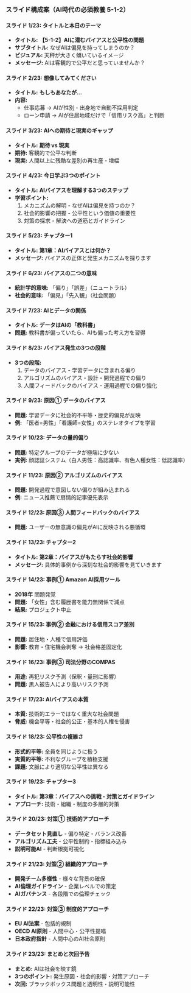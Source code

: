 ### スライド構成案（AI時代の必須教養 5-1-2）

#### **スライド 1/23: タイトルと本日のテーマ**
*   **タイトル:** **【5-1-2】AIに潜むバイアスと公平性の問題**
*   **サブタイトル:** なぜAIは偏見を持ってしまうのか？
*   **ビジュアル:** 天秤が大きく傾いているイメージ
*   **メッセージ:** AIは客観的で公平だと思っていませんか？

#### **スライド 2/23: 想像してみてください**
*   **タイトル:** **もしもあなたが...**
*   **内容:** 
    *   仕事応募 → AIが性別・出身地で自動不採用判定
    *   ローン申請 → AIが住居地域だけで「信用リスク高」と判断

#### **スライド 3/23: AIへの期待と現実のギャップ**
*   **タイトル:** **期待 vs 現実**
*   **期待:** 客観的で公平な判断
*   **現実:** 人間以上に残酷な差別の再生産・増幅

#### **スライド 4/23: 今日学ぶ3つのポイント**
*   **タイトル:** **AIバイアスを理解する3つのステップ**
*   **学習ポイント:**
    1. メカニズムの解明 - なぜAIは偏見を持つのか？
    2. 社会的影響の把握 - 公平性という価値の重要性
    3. 対策の探求 - 解決への道筋とガイドライン

#### **スライド 5/23: チャプター1**
*   **タイトル:** **第1章：AIバイアスとは何か？**
*   **メッセージ:** バイアスの正体と発生メカニズムを探ります

#### **スライド 6/23: バイアスの二つの意味**
*   **統計学的意味:** 「偏り」「誤差」（ニュートラル）
*   **社会的意味:** 「偏見」「先入観」（社会問題）

#### **スライド 7/23: AIとデータの関係**
*   **タイトル:** **データはAIの「教科書」**
*   **問題:** 教科書が偏っていたら、AIも偏った考え方を習得

#### **スライド 8/23: バイアス発生の3つの段階**
*   **3つの段階:**
    1. データのバイアス - 学習データに含まれる偏り
    2. アルゴリズムのバイアス - 設計・開発過程での偏り
    3. 人間フィードバックのバイアス - 運用過程での偏り強化

#### **スライド 9/23: 原因① データのバイアス**
*   **問題:** 学習データに社会的不平等・歴史的偏見が反映
*   **例:** 「医者=男性」「看護師=女性」のステレオタイプを学習

#### **スライド 10/23: データの量的偏り**
*   **問題:** 特定グループのデータが極端に少ない
*   **実例:** 顔認証システム（白人男性：高認識率、有色人種女性：低認識率）

#### **スライド 11/23: 原因② アルゴリズムのバイアス**
*   **問題:** 開発過程で意図しない偏りが組み込まれる
*   **例:** ニュース推薦で扇情的記事優先表示

#### **スライド 12/23: 原因③ 人間フィードバックのバイアス**
*   **問題:** ユーザーの無意識の偏見がAIに反映される悪循環

#### **スライド 13/23: チャプター2**
*   **タイトル:** **第2章：バイアスがもたらす社会的影響**
*   **メッセージ:** 具体的事例から深刻な社会的影響を見ていきます

#### **スライド 14/23: 事例① Amazon AI採用ツール**
*   **2018年** 問題発覚
*   **問題:** 「女性」含む履歴書を能力無関係で減点
*   **結果:** プロジェクト中止

#### **スライド 15/23: 事例② 金融における信用スコア差別**
*   **問題:** 居住地・人種で信用評価
*   **影響:** 教育・住宅機会剥奪 → 社会格差固定化

#### **スライド 16/23: 事例③ 司法分野のCOMPAS**
*   **用途:** 再犯リスク予測（保釈・量刑に影響）
*   **問題:** 黒人被告人により高いリスク予測

#### **スライド 17/23: AIバイアスの本質**
*   **本質:** 技術的エラーではなく重大な社会問題
*   **脅威:** 機会平等・社会的公正・基本的人権を侵害

#### **スライド 18/23: 公平性の複雑さ**
*   **形式的平等:** 全員を同じように扱う
*   **実質的平等:** 不利なグループを積極支援
*   **課題:** 文脈により適切な公平性は異なる

#### **スライド 19/23: チャプター3**
*   **タイトル:** **第3章：バイアスへの挑戦 - 対策とガイドライン**
*   **アプローチ:** 技術・組織・制度の多層的対策

#### **スライド 20/23: 対策① 技術的アプローチ**
*   **データセット見直し** - 偏り特定・バランス改善
*   **アルゴリズム工夫** - 公平性制約・指標組み込み
*   **説明可能AI** - 判断根拠可視化

#### **スライド 21/23: 対策② 組織的アプローチ**
*   **開発チーム多様性** - 様々な背景の確保
*   **AI倫理ガイドライン** - 企業レベルでの策定
*   **AIガバナンス** - 各段階での倫理チェック

#### **スライド 22/23: 対策③ 制度的アプローチ**
*   **EU AI法案** - 包括的規制
*   **OECD AI原則** - 人間中心・公平性提唱
*   **日本政府指針** - 人間中心のAI社会原則

#### **スライド 23/23: まとめと次回予告**
*   **まとめ:** AIは社会を映す鏡
*   **3つのポイント:** 発生原因・社会的影響・対策アプローチ
*   **次回:** ブラックボックス問題と透明性・説明可能性 